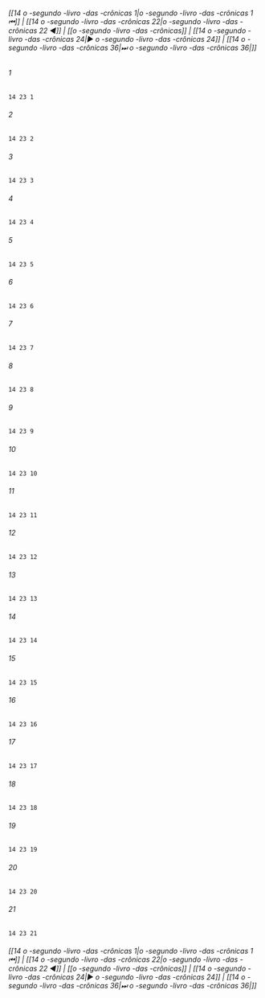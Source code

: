 
###### [[14 o -segundo -livro -das -crônicas 1|o -segundo -livro -das -crônicas 1 ⏮]] | [[14 o -segundo -livro -das -crônicas 22|o -segundo -livro -das -crônicas 22 ◀]] | [[o -segundo -livro -das -crônicas]] | [[14 o -segundo -livro -das -crônicas 24|▶ o -segundo -livro -das -crônicas 24]] | [[14 o -segundo -livro -das -crônicas 36|⏭ o -segundo -livro -das -crônicas 36|]]

###### 1
``` verse
14 23 1 
```
###### 2
``` verse
14 23 2 
```
###### 3
``` verse
14 23 3 
```
###### 4
``` verse
14 23 4 
```
###### 5
``` verse
14 23 5 
```
###### 6
``` verse
14 23 6 
```
###### 7
``` verse
14 23 7 
```
###### 8
``` verse
14 23 8 
```
###### 9
``` verse
14 23 9 
```
###### 10
``` verse
14 23 10 
```
###### 11
``` verse
14 23 11 
```
###### 12
``` verse
14 23 12 
```
###### 13
``` verse
14 23 13 
```
###### 14
``` verse
14 23 14 
```
###### 15
``` verse
14 23 15 
```
###### 16
``` verse
14 23 16 
```
###### 17
``` verse
14 23 17 
```
###### 18
``` verse
14 23 18 
```
###### 19
``` verse
14 23 19 
```
###### 20
``` verse
14 23 20 
```
###### 21
``` verse
14 23 21 
```

###### [[14 o -segundo -livro -das -crônicas 1|o -segundo -livro -das -crônicas 1 ⏮]] | [[14 o -segundo -livro -das -crônicas 22|o -segundo -livro -das -crônicas 22 ◀]] | [[o -segundo -livro -das -crônicas]] | [[14 o -segundo -livro -das -crônicas 24|▶ o -segundo -livro -das -crônicas 24]] | [[14 o -segundo -livro -das -crônicas 36|⏭ o -segundo -livro -das -crônicas 36|]]

